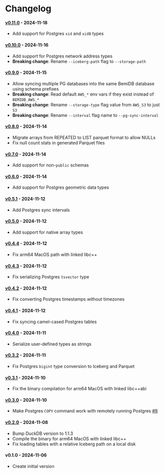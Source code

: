# Changelog

#### [v0.11.0](https://github.com/BemiHQ/BemiDB/compare/v0.10.0...v0.11.0) - 2024-11-18

- Add support for Postgres `xid` and `xid8` types

#### [v0.10.0](https://github.com/BemiHQ/BemiDB/compare/v0.9.0...v0.10.0) - 2024-11-16

- Add support for Postgres network address types
- **Breaking change**: Rename `--iceberg-path` flag to `--storage-path`

#### [v0.9.0](https://github.com/BemiHQ/BemiDB/compare/v0.8.0...v0.9.0) - 2024-11-15

- Allow syncing multiple PG databases into the same BemiDB database using schema prefixes
- **Breaking change**: Read default `AWS_*` env vars if they exist instead of `BEMIDB_AWS_*`
- **Breaking change**: Rename `--storage-type` flag value from `AWS_S3` to just `S3`
- **Breaking change**: Rename `--interval` flag name to `--pg-sync-interval`

#### [v0.8.0](https://github.com/BemiHQ/BemiDB/compare/v0.7.0...v0.8.0) - 2024-11-14

- Migrate arrays from REPEATED to LIST parquet format to allow NULLs
- Fix null count stats in generated Parquet files

#### [v0.7.0](https://github.com/BemiHQ/BemiDB/compare/v0.6.0...v0.7.0) - 2024-11-14

- Add support for non-`public` schemas

#### [v0.6.0](https://github.com/BemiHQ/BemiDB/compare/v0.5.1...v0.6.0) - 2024-11-14

- Add support for Postgres geometric data types

#### [v0.5.1](https://github.com/BemiHQ/BemiDB/compare/v0.5.0...v0.5.1) - 2024-11-12

- Add Postgres sync intervals

#### [v0.5.0](https://github.com/BemiHQ/BemiDB/compare/v0.4.4...v0.5.0) - 2024-11-12

- Add support for native array types

#### [v0.4.4](https://github.com/BemiHQ/BemiDB/compare/v0.4.3...v0.4.4) - 2024-11-12

- Fix arm64 MacOS path with linked libc++

#### [v0.4.3](https://github.com/BemiHQ/BemiDB/compare/v0.4.2...v0.4.3) - 2024-11-12

- Fix serializing Postgres `tsvector` type

#### [v0.4.2](https://github.com/BemiHQ/BemiDB/compare/v0.4.1...v0.4.2) - 2024-11-12

- Fix converting Postgres timestamps without timezones

#### [v0.4.1](https://github.com/BemiHQ/BemiDB/compare/v0.4.0...v0.4.1) - 2024-11-12

- Fix syncing camel-cased Postgres tables

#### [v0.4.0](https://github.com/BemiHQ/BemiDB/compare/v0.3.2...v0.4.0) - 2024-11-11

- Serialize user-defined types as strings

#### [v0.3.2](https://github.com/BemiHQ/BemiDB/compare/v0.3.1...v0.3.2) - 2024-11-11

- Fix Postgres `bigint` type conversion to Iceberg and Parquet

#### [v0.3.1](https://github.com/BemiHQ/BemiDB/compare/v0.3.0...v0.3.1) - 2024-11-10

- Fix the binary compilation for arm64 MacOS with linked libc++abi

#### [v0.3.0](https://github.com/BemiHQ/BemiDB/compare/v0.2.0...v0.3.0) - 2024-11-10

- Make Postgres `COPY` command work with remotely running Postgres [#8](https://github.com/BemiHQ/BemiDB/pull/8)

#### [v0.2.0](https://github.com/BemiHQ/BemiDB/compare/v0.1.0...v0.2.0) - 2024-11-08

- Bump DuckDB version to 1.1.3
- Compile the binary for arm64 MacOS with linked libc++
- Fix loading tables with a relative Iceberg path on a local disk

#### v0.1.0 - 2024-11-06

- Create initial version
